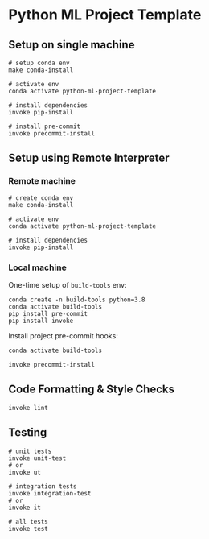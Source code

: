 # Python ML Project Template

## Setup on single machine

```shell
# setup conda env
make conda-install

# activate env
conda activate python-ml-project-template

# install dependencies
invoke pip-install

# install pre-commit
invoke precommit-install
```

## Setup using Remote Interpreter

### Remote machine

```shell
# create conda env
make conda-install

# activate env
conda activate python-ml-project-template

# install dependencies
invoke pip-install
```

### Local machine

One-time setup of `build-tools` env:
```shell
conda create -n build-tools python=3.8
conda activate build-tools
pip install pre-commit
pip install invoke
```

Install project pre-commit hooks:
```shell
conda activate build-tools

invoke precommit-install
```

## Code Formatting & Style Checks

```shell
invoke lint
```

## Testing

```shell
# unit tests
invoke unit-test
# or
invoke ut

# integration tests
invoke integration-test
# or
invoke it

# all tests
invoke test
```

